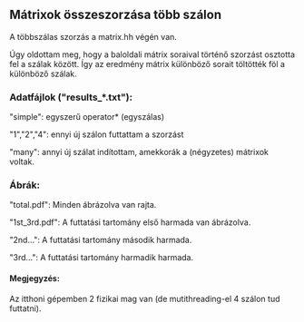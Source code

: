 ## Mátrixok összeszorzása több szálon

A többszálas szorzás a matrix.hh végén van.

Úgy oldottam meg, hogy a baloldali mátrix soraival történő szorzást osztotta fel a szálak között.
Így az eredmény mátrix különböző sorait töltötték föl a különböző szálak.

### Adatfájlok ("results_*.txt"):

"simple": egyszerű operator* (egyszálas)

"1","2","4": ennyi új szálon futtattam a szorzást

"many": annyi új szálat indítottam, amekkorák a (négyzetes) mátrixok voltak.

### Ábrák:

"total.pdf": Minden ábrázolva van rajta.

"1st_3rd.pdf": A futtatási tartomány első harmada van ábrázolva.

"2nd...": A futtatási tartomány második harmada.

"3rd...": A futtatási tartomány harmadik harmada.


#### Megjegyzés:

Az itthoni gépemben 2 fizikai mag van (de mutithreading-el 4 szálon tud futtatni).


